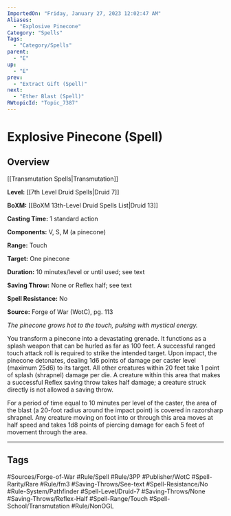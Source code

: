 ```yaml
---
ImportedOn: "Friday, January 27, 2023 12:02:47 AM"
Aliases:
  - "Explosive Pinecone"
Category: "Spells"
Tags:
  - "Category/Spells"
parent:
  - "E"
up:
  - "E"
prev:
  - "Extract Gift (Spell)"
next:
  - "Ether Blast (Spell)"
RWtopicId: "Topic_7387"
---
```

# Explosive Pinecone (Spell)
## Overview
[[Transmutation Spells|Transmutation]]

**Level:** [[7th Level Druid Spells|Druid 7]]

**BoXM:** [[BoXM 13th-Level Druid Spells List|Druid 13]]

**Casting Time:** 1 standard action

**Components:** V, S, M (a pinecone)

**Range:** Touch

**Target:** One pinecone

**Duration:** 10 minutes/level or until used; see text

**Saving Throw:** None or Reflex half; see text

**Spell Resistance:** No

**Source:** Forge of War (WotC), pg. 113

*The pinecone grows hot to the touch, pulsing with mystical energy.*

You transform a pinecone into a devastating grenade. It functions as a splash weapon that can be hurled as far as 100 feet. A successful ranged touch attack roll is required to strike the intended target. Upon impact, the pinecone detonates, dealing 1d6 points of damage per caster level (maximum 25d6) to its target. All other creatures within 20 feet take 1 point of splash (shrapnel) damage per die. A creature within this area that makes a successful Reflex saving throw takes half damage; a creature struck directly is not allowed a saving throw.

For a period of time equal to 10 minutes per level of the caster, the area of the blast (a 20-foot radius around the impact point) is covered in razorsharp shrapnel. Any creature moving on foot into or through this area moves at half speed and takes 1d8 points of piercing damage for each 5 feet of movement through the area.


---
## Tags
#Sources/Forge-of-War #Rule/Spell #Rule/3PP #Publisher/WotC #Spell-Rarity/Rare #Rule/fm3 #Saving-Throws/See-text #Spell-Resistance/No #Rule-System/Pathfinder #Spell-Level/Druid-7 #Saving-Throws/None #Saving-Throws/Reflex-Half #Spell-Range/Touch #Spell-School/Transmutation #Rule/NonOGL

